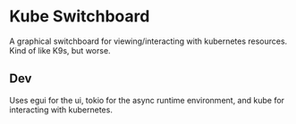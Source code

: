 # Kube Switchboard
A graphical switchboard for viewing/interacting with kubernetes resources. Kind of like K9s, but worse.

## Dev
Uses egui for the ui, tokio for the async runtime environment, and kube for interacting with kubernetes.